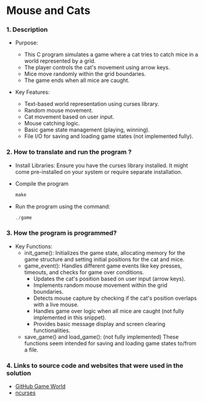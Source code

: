 # Mouse and Cats
### 1.  Description

* Purpose:

    - This C program simulates a game where a cat tries to catch mice in a world represented by a grid.
    - The player controls the cat's movement using arrow keys.
    - Mice move randomly within the grid boundaries.
    - The game ends when all mice are caught.

* Key Features:

    - Text-based world representation using curses library.
    - Random mouse movement.
    - Cat movement based on user input.
    - Mouse catching logic.
    - Basic game state management (playing, winning).
    - File I/O for saving and loading game states (not implemented fully).

### 2. How to translate and run the program ?

- Install Libraries: Ensure you have the curses library installed. 
It might come pre-installed on your system or require separate installation.


- Compile the program
    ````c
    make
    ````

- Run the program using the command: 
    ````c
    ./game
    ````


### 3. How the program is programmed?

* Key Functions:
    - init_game(): Initializes the game state, allocating memory for the game structure and setting initial positions for the cat and mice.
    - game_event(): Handles different game events like key presses, timeouts, and checks for game over conditions.
        * Updates the cat's position based on user input (arrow keys).
        * Implements random mouse movement within the grid boundaries.
        * Detects mouse capture by checking if the cat's position overlaps with a live mouse.
        * Handles game over logic when all mice are caught (not fully implemented in this snippet).
        * Provides basic message display and screen clearing functionalities.
    - save_game() and load_game(): (not fully implemented) 
    These functions seem intended for saving and loading game states to/from a file.


### 4. Links to source code and websites that were used in the solution

-   [GitHub Game World](https://github.com/hladek/world)
-   [ncurses](https://man7.org/linux/man-pages/man3/ncurses.3x.html)
